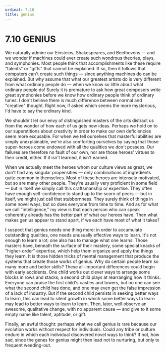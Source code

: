 ```yaml
---
ordinal: 7.10
title: genius
---
```


# 7.10 GENIUS

We naturally admire our Einsteins, Shakespeares, and Beethovens &mdash; and we wonder if machines could ever create such wondrous theories, plays, and symphonies. Most people think that accomplishments like these require "talents" or "gifts" that cannot be explained. If so, then it follows that computers can't create such things &mdash; since anything machines do can be explained. But why assume that what our greatest artists do is very different from what ordinary people do &mdash; when we know so little about what ordinary people do! Surely it is premature to ask how great composers write great symphonies before we know how ordinary people think of ordinary tunes. I don't believe there is much difference between normal and "creative" thought. Right now, if asked which seems the more mysterious, I'd have to say the ordinary kind.

We shouldn't let our envy of distinguished masters of the arts distract us from the wonder of how each of us gets new ideas. Perhaps we hold on to our superstitions about creativity in order to make our own deficiencies seem more excusable. For when we tell ourselves that masterful abilities are simply unexplainable, we're also comforting ourselves by saying that those super-heroes come endowed with all the qualities we don't possess. Our failures are therefore no fault of our own, nor are those heroes' virtues to their credit, either. If it isn't learned, it isn't earned.

When we actually meet the heroes whom our culture views as great, we don't find any singular propensities &mdash; only combinations of ingredients quite common in themselves. Most of these heroes are intensely motivated, but so are many other people. They're usually very proficient in some field &mdash; but in itself we simply call this craftsmanship or expertise. They often have enough self-confidence to stand up to the scorn of peers &mdash; but in itself, we might just call that stubbornness. They surely think of things in some novel ways, but so does everyone from time to time. And as for what we call "intelligence," my view is that each person who can speak coherently already has the better part of what our heroes have. Then what makes genius appear to stand apart, if we each have most of what it takes?

I suspect that genius needs one thing more: in order to accumulate outstanding qualities, one needs unusually effective ways to learn. It's not enough to learn a lot; one also has to manage what one learns. Those masters have, beneath the surface of their mastery, some special knacks of "higher-order" expertise, which help them organize and apply the things they learn. It is those hidden tricks of mental management that produce the systems that create those works of genius. Why do certain people learn so many more and better skills? These all-important differences could begin with early accidents. One child works out clever ways to arrange some blocks in rows and stacks; a second child plays at rearranging how it thinks. Everyone can praise the first child's castles and towers, but no one can see what the second child has done, and one may even get the false impression of a lack of industry. But if the second child persists in seeking better ways to learn, this can lead to silent growth in which some better ways to learn may lead to better ways to learn to learn. Then, later, well observe an awesome, qualitative change, with no apparent cause &mdash; and give to it some empty name like talent, aptitude, or gift.

Finally, an awful thought: perhaps what we call genius is rare because our evolution works without respect for individuals. Could any tribe or culture endure in which each individual discovered novel ways to think? If not, how sad, since the genes for genius might then lead not to nurturing, but only to frequent weeding-out.
